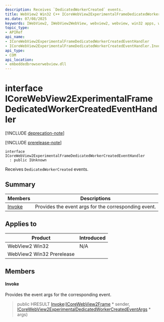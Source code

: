 ```yaml
---
description: Receives `DedicatedWorkerCreated` events.
title: WebView2 Win32 C++ ICoreWebView2ExperimentalFrameDedicatedWorkerCreatedEventHandler
ms.date: 07/08/2025
keywords: IWebView2, IWebView2WebView, webview2, webview, win32 apps, win32, edge, ICoreWebView2, ICoreWebView2Controller, browser control, edge html, ICoreWebView2ExperimentalFrameDedicatedWorkerCreatedEventHandler
topic_type: 
- APIRef
api_name:
- ICoreWebView2ExperimentalFrameDedicatedWorkerCreatedEventHandler
- ICoreWebView2ExperimentalFrameDedicatedWorkerCreatedEventHandler.Invoke
api_type:
- COM
api_location:
- embeddedbrowserwebview.dll
---
```


# interface ICoreWebView2ExperimentalFrameDedicatedWorkerCreatedEventHandler

[!INCLUDE [deprecation-note](../includes/deprecation-note.md)]

[!INCLUDE [prerelease-note](../includes/prerelease-note.md)]

```
interface ICoreWebView2ExperimentalFrameDedicatedWorkerCreatedEventHandler
  : public IUnknown
```

Receives `DedicatedWorkerCreated` events.

## Summary

 Members                        | Descriptions
--------------------------------|---------------------------------------------
[Invoke](#invoke) | Provides the event args for the corresponding event.

## Applies to

Product                         | Introduced
--------------------------------|---------------------------------------------
WebView2 Win32            |    N/A
WebView2 Win32 Prerelease |    

## Members

#### Invoke

Provides the event args for the corresponding event.

> public HRESULT [Invoke](#invoke)([ICoreWebView2Frame](icorewebview2frame.md#icorewebview2frame) * sender, [ICoreWebView2ExperimentalDedicatedWorkerCreatedEventArgs](icorewebview2experimentaldedicatedworkercreatedeventargs.md#icorewebview2experimentaldedicatedworkercreatedeventargs) * args)

